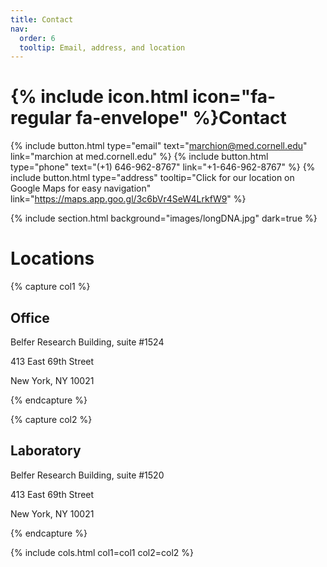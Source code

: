```yaml
---
title: Contact
nav:
  order: 6
  tooltip: Email, address, and location
---
```


# {% include icon.html icon="fa-regular fa-envelope" %}Contact

{%
  include button.html
  type="email"
  text="marchion@med.cornell.edu"
  link="marchion at med.cornell.edu"
%}
{%
  include button.html
  type="phone"
  text="(+1) 646-962-8767"
  link="+1-646-962-8767"
%}
{%
  include button.html
  type="address"
  tooltip="Click for our location on Google Maps for easy navigation"
  link="https://maps.app.goo.gl/3c6bVr4SeW4LrkfW9"
%}

{% include section.html background="images/longDNA.jpg" dark=true %}

# Locations

{% capture col1 %}

## Office

Belfer Research Building, suite #1524

413 East 69th Street

New York, NY 10021

{% endcapture %}


{% capture col2 %}

## Laboratory

Belfer Research Building, suite #1520

413 East 69th Street

New York, NY 10021

{% endcapture %}


{%
  include cols.html
  col1=col1
  col2=col2
%}


